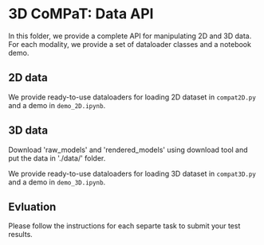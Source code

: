 # 3D CoMPaT: Data API

In this folder, we provide a complete API for manipulating 2D and 3D data.
For each modality, we provide a set of dataloader classes and a notebook demo.

## 2D data
We provide ready-to-use dataloaders for loading 2D dataset in `compat2D.py` and a demo in `demo_2D.ipynb`.

## 3D data
Download 'raw_models' and 'rendered_models' using download tool and put the data in './data/' folder.

We provide ready-to-use dataloaders for loading 3D dataset in `compat3D.py` and a demo in `demo_3D.ipynb`.

## Evluation
Please follow the instructions for each separte task to submit your test results.